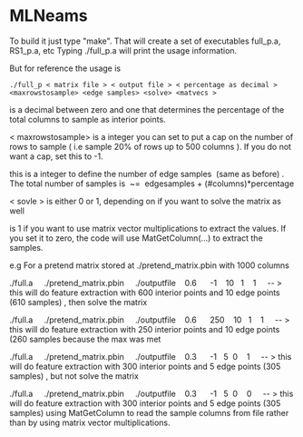 # MLNeams

To build it just type "make". That will create a set of executables full_p.a, RS1_p.a, etc
Typing ./full_p.a will print the usage information.

But for reference the usage is 

```console
./full_p < matrix file > < output file > < percentage as decimal > <maxrowstosample> <edge samples> <solve> <matvecs >
```
<percentage as decimal> is a decimal between zero and one that determines the percentage of the total columns to sample as interior points.

< maxrowstosample> is a integer you can set to put a cap on the number of rows to sample ( i.e sample 20% of rows up to 500 columns ). If you do
not want a cap, set this to -1.

<edge samples> this is a integer to define the number of edge samples  (same as before) . The total number of samples is  ~=  edgesamples + (#columns)*percentage

< sovle > is either 0 or 1, depending on if you want to solve the matrix as well

<matvecs> is 1 if you want to use matrix vector multiplications to extract the values. If you set it to zero, the code will use MatGetColumn(...) to extract the samples.

e.g For a pretend matrix stored at ./pretend_matrix.pbin with 1000 columns

./full.a     ./pretend_matrix.pbin     ./outputfile    0.6      -1    10   1    1     -- > this will do feature extraction with 600 interior points and 10 edge points (610 samples) , then solve the matrix

./full.a     ./pretend_matrix.pbin     ./outputfile    0.6      250    10   1    1     -- > this will do feature extraction with 250 interior points and 10 edge points (260 samples because the max was met

./full.a     ./pretend_matrix.pbin     ./outputfile    0.3      -1   5  0    1     -- > this will do feature extraction with 300 interior points and 5 edge points (305 samples) , but not solve the matrix

./full.a     ./pretend_matrix.pbin     ./outputfile    0.3      -1   5  0    0     -- > this will do feature extraction with 300 interior points and 5 edge points (305 samples) using MatGetColumn to read the sample columns from file rather than by using matrix vector multiplications.
